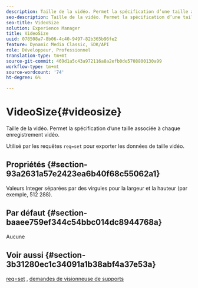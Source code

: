 ```yaml
---
description: Taille de la vidéo. Permet la spécification d’une taille associée à chaque enregistrement vidéo.
seo-description: Taille de la vidéo. Permet la spécification d’une taille associée à chaque enregistrement vidéo.
seo-title: VideoSize
solution: Experience Manager
title: VideoSize
uuid: 078508a7-8b06-4c40-9497-82b365b96fe2
feature: Dynamic Media Classic, SDK/API
role: Développeur, Professionnel
translation-type: tm+mt
source-git-commit: 469d1a5c43a972116a8a2efb0de5708800130a99
workflow-type: tm+mt
source-wordcount: '74'
ht-degree: 6%

---
```



# VideoSize{#videosize}

Taille de la vidéo. Permet la spécification d’une taille associée à chaque enregistrement vidéo.

Utilisé par les requêtes `req=set` pour exporter les données de taille vidéo.

## Propriétés {#section-93a2631a57e2423ea6b40f68c55062a1}

Valeurs Integer séparées par des virgules pour la largeur et la hauteur (par exemple, 512 288).

## Par défaut {#section-baaee759ef344c54bbc014dc8944768a}

Aucune

## Voir aussi {#section-3b31280ec1c34091a1b38abf4a37e53a}

[req=set](/help/aem-is-ir-api/is-api/http-ref/image-serving-api-ref/c-http-protocol-reference/c-command-reference/r-req/r-set.md) ,  [demandes de visionneuse de supports](/help/aem-is-ir-api/is-api/http-ref/image-serving-api-ref/c-http-protocol-reference/c-syntax-and-features/r-media-set-requests.md)
